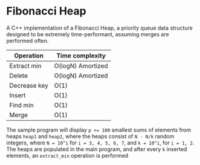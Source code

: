 # Fibonacci Heap

A C++ implementation of a Fibonacci Heap, a priority queue data structure designed to be extremely time-performant, assuming merges are performed often.

| Operation | Time complexity |
| --------- | --------------- |
| Extract min | O(logN) Amortized |
| Delete | O(logN) Amortized |
| Decrease key | O(1) |
| Insert | O(1) |
| Find min | O(1) |
| Merge | O(1) |

The sample program will display ```p <= 100``` smallest sums of elements from heaps ```heap1``` and ```heap2```, where the heaps consist of ```N - N/k``` random integers, where ```N = 10^i``` for ```i = 3, 4, 5, 6, 7```, and ```k = 10^i```, for ```i = 1, 2```. The heaps are populated in the main program, and after every ```k``` inserted elements, an ```extract_min``` operation is performed 




